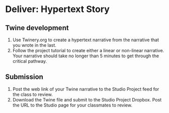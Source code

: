 # Deliver: Hypertext Story

## Twine development

1. Use Twinery.org to create a hypertext narrative from the narrative that you wrote in the last.
2. Follow the project tutorial to create either a linear or non-linear narrative. Your narrative should take no longer than 5 minutes to get through the critical pathway. 

## Submission
1. Post the web link of your Twine narrative to the Studio Project feed for the class to review.
2. Download the Twine file and submit to the Studio Project Dropbox. Post the URL to the Studio page for your classmates to review.
